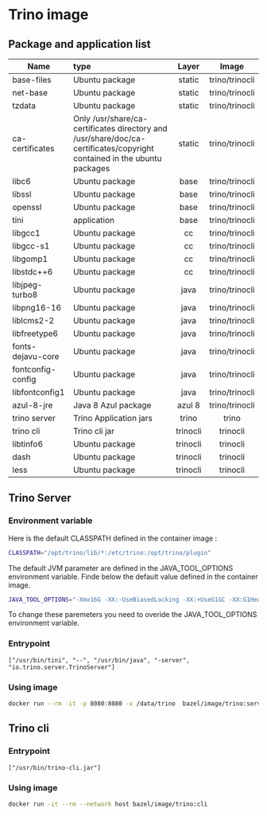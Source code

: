 # Trino image

## Package and application list

| Name                 | type                                                         | Layer       |    Image      |
| -------------------- | :----------------------------------------------------------- | :---------: | :-----------: |
| base-files           | Ubuntu package                                               | static      | trino/trinocli|
| net-base             | Ubuntu package                                               | static      | trino/trinocli|
| tzdata               | Ubuntu package                                               | static      | trino/trinocli|
| ca-certificates      | Only /usr/share/ca-certificates directory and /usr/share/doc/ca-certificates/copyright contained in the ubuntu packages | static | trino/trinocli |
| libc6                | Ubuntu package                                               |  base       | trino/trinocli|
| libssl               | Ubuntu package                                               |  base       | trino/trinocli|
| openssl              | Ubuntu package                                               |  base       | trino/trinocli|
| tini                 | application                                                  |  base       | trino/trinocli|
| libgcc1              | Ubuntu package                                               |   cc        | trino/trinocli|
| libgcc-s1            | Ubuntu package                                               |   cc        | trino/trinocli|
| libgomp1             | Ubuntu package                                               |   cc        | trino/trinocli|
| libstdc++6           | Ubuntu package                                               |   cc        | trino/trinocli|
| libjpeg-turbo8       | Ubuntu package                                               | java        | trino/trinocli|
| libpng16-16          | Ubuntu package                                               | java        | trino/trinocli|
| liblcms2-2           | Ubuntu package                                               | java        | trino/trinocli|
| libfreetype6         | Ubuntu package                                               | java        | trino/trinocli|
| fonts-dejavu-core    | Ubuntu package                                               | java        | trino/trinocli|
| fontconfig-config    | Ubuntu package                                               | java        | trino/trinocli|
| libfontconfig1       | Ubuntu package                                               | java        | trino/trinocli|
| azul-8-jre           | Java 8 Azul package                                          | azul 8      | trino/trinocli|
| trino server         | Trino Application jars                                       | trino       | trino         |
| trino cli            | Trino cli jar                                                | trinocli    | trinocli      |
| libtinfo6            | Ubuntu package                                               | trinocli    | trinocli      |
| dash                 | Ubuntu package                                               | trinocli    | trinocli      |
| less                 | Ubuntu package                                               | trinocli    | trinocli      |

## Trino Server 

### Environment variable

Here is the default CLASSPATH defined in the container image :
```bash
CLASSPATH="/opt/trino/lib/*:/etc/trino:/opt/trino/plugin"
```

The default JVM parameter are defined in the JAVA_TOOL_OPTIONS environment variable. Finde below the default value defined in the container image.
```bash
JAVA_TOOL_OPTIONS="-Xmx16G -XX:-UseBiasedLocking -XX:+UseG1GC -XX:G1HeapRegionSize=32M -XX:+ExplicitGCInvokesConcurrent -XX:+ExitOnOutOfMemoryError -XX:+HeapDumpOnOutOfMemoryError -XX:-OmitStackTraceInFastThrow -XX:ReservedCodeCacheSize=512M -XX:PerMethodRecompilationCutoff=10000 -XX:PerBytecodeRecompilationCutoff=10000 -Djdk.attach.allowAttachSelf=true -Djdk.nio.maxCachedBufferSize=2000000 -Dnode.data-dir=/data/trino -Dplugin.dir=/opt/trino/plugin -Dlog.levels-file=/etc/trino/log.properties -Dconfig=/etc/trino/config.properties"
```
To change these paremeters you need to overide the JAVA_TOOL_OPTIONS environment variable.

### Entrypoint

```Docker
["/usr/bin/tini", "--", "/usr/bin/java", "-server", "io.trino.server.TrinoServer"]
```

### Using image

```Bash
docker run --rm -it -p 8080:8080 -v /data/trino  bazel/image/trino:server
```

## Trino cli
### Entrypoint

```Docker
["/usr/bin/trino-cli.jar"]
```

### Using image

```Bash
docker run -it --rm --network host bazel/image/trino:cli
```